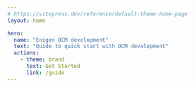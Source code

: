 ```yaml
---
# https://vitepress.dev/reference/default-theme-home-page
layout: home

hero:
  name: "Enigen OCM development"
  text: "Quide to quick start with OCM development"
  actions:
    - theme: brand
      text: Get Started
      link: /guide
---
```


